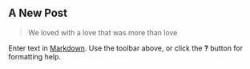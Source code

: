 ## A New Post

> We loved with a love that was more than love



Enter text in [Markdown](http://daringfireball.net/projects/markdown/). Use the toolbar above, or click the **?** button for formatting help.
